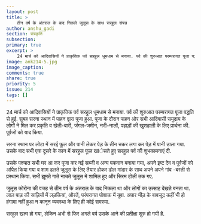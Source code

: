 ```yaml
---
layout: post
title: >
    तीन वर्ष के अंतराल के बाद निकले जुलूस के साथ सरहुल संपन्न
author: anshu_gadi
section: संस्कृति
subsection:
primary: true
excerpt: >
    24 मार्च को आदिवासियों ने प्राकृतिक पर्व सरहुल धूमधाम से मनाया. पर्व की शुरुआत परम्परागत पूजा पद्धति से हुई. सुबह सरना स्थान में पाहन द्वारा पूजा हुआ.
image: ank214-5.jpg
image_caption: 
comments: true
share: true
priority: 5
issue: 214
tags: []
---
```


24 मार्च को आदिवासियों ने प्राकृतिक पर्व सरहुल धूमधाम से मनाया. पर्व की शुरुआत परम्परागत पूजा पद्धति से हुई. सुबह सरना स्थान में पाहन द्वारा पूजा हुआ. पूजा के दौरान पाहन ओर सभी आदिवासी समुदाय के लोगों ने मिल कर प्रकृति व खेती-बारी, जंगल-जमीन, नदी-नालों, पहाड़ों की खुशहाली के लिए प्रार्थना की. पूर्वजों को याद किया.

सरना स्थान पर लोटा में सरई फूल और पानी लेकर पेड़ के तीन चकर लगा कर पेड़ में पानी डाला गया. उसके बाद सभी एक दूसरे के कान में सरहुल फूल खांेसते हुए सरहुल पर्व की शुभकामनाएं दी.

उसके पश्चात सभी घर आ कर पूजा कर नई सब्जी व अन्य पकवान बनाया गया, अपने इष्ट देव व पूर्वजों को अर्पित किया गया व शाम ढलते जुलूस के लिए तैयार होकर ढोल मांदार के साथ अपने अपने गांव -बस्ती से प्रस्थान किया. सभी झूमते गाते नाचते जुलूस में शामिल हुए और सिरम टोली तक गए.

जुलूस कोरोना की वजह से तीन वर्ष के अंतराल के बाद निकला था और लोगों का उत्साह देखते बनता था. लाल पाड़ की साड़ियों में लड़कियां, औरतें, परंपरागत पोशाक में युवा. अपार भीड़ के बावजूद कहीं भी हो हंगामा नहीं हुआ न कानून व्यवस्था के लिए ही कोई समस्या.

सरहुल खत्म हो गया, लेकिन अभी से फिर अगले वर्ष उसके आने की प्रतीक्षा शुरु हो गयी है.